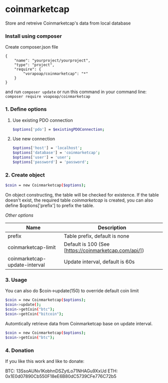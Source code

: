 # coinmarketcap
Store and retreive Coinmarketcap's data from local database

### Install using composer

Create composer.json file
```
{
    "name": "yourproject/yourproject",
    "type": "project",
    "require": {
        "vorapoap/coinmarketcap": "*"
    }
}
```
and run ```composer update```  or run this command in your command line:
```composer require voapoap/coinmarketcap```

### 1. Define options
 1. Use existing PDO connection
    ```sh
    $options['pdo'] = $existingPDOConnection;
    ```
 2. Use new connection
    ```sh
    $options['host'] = 'localhost';
    $options['database'] = 'coinmarketcap';
    $options['user'] = 'user';
    $options['password'] = 'password';
    ```
### 2. Create object
```sh
$coin = new Coinmarketcap($options);
```
On object constructing, the table will be checked for existence. If the table doesn't exist, the required table *coinmarketcap* is created, you can also define $options['prefix'] to prefix the table.

*Other options*

| Name | Description |
| --- | -- |
| prefix | Table prefix, default is none |
| coinmarketcap-limit |  Default is 100 (See [https://coinmarketcap.com/api/]) |
| coinmarketcap-update-interval | Update interval, default is 60s | 

### 3. Usage
You can also do $coin->update(150) to override default coin limit
```sh
$coin = new Coinmarketcap($options);
$coin->update(); 
$coin->getCoin("btc");
$coin->getCoin("bitcoin");
```

Automtically retrieve data from Coinmarketcap base on update interval.
```sh
$coin = new Coinmarketcap($options);
$coin->getCoin("btc"); 
```

### 4. Donation

If you like this work and like to donate:

BTC:	13SsoAUNv1KobhnDSZytLo71NHAGu9XxUd
ETH:	0x1E0d07890Cb550F18eE6B80dC5739CFe776C72b5
